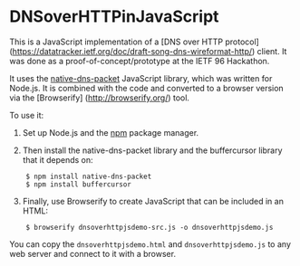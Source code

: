 # DNSoverHTTPinJavaScript

This is a JavaScript implementation of a [DNS over HTTP protocol]
(https://datatracker.ietf.org/doc/draft-song-dns-wireformat-http/)
client. It was done as a proof-of-concept/prototype at the IETF 96
Hackathon.

It uses the
[native-dns-packet](https://github.com/tjfontaine/native-dns-packet)
JavaScript library, which was written for Node.js. It is combined with
the code and converted to a browser version via the [Browserify]
(http://browserify.org/) tool.

To use it: 

1. Set up Node.js and the [npm](https://www.npmjs.com/) package
   manager.
   
2. Then install the native-dns-packet library and the buffercursor
   library that it depends on:

```
    $ npm install native-dns-packet
    $ npm install buffercursor
```

3. Finally, use Browserify to create JavaScript that can be included
   in an HTML:

```
    $ browserify dnsoverhttpjsdemo-src.js -o dnsoverhttpjsdemo.js
```

You can copy the `dnsoverhttpjsdemo.html` and `dnsoverhttpjsdemo.js`
to any web server and connect to it with a browser.

